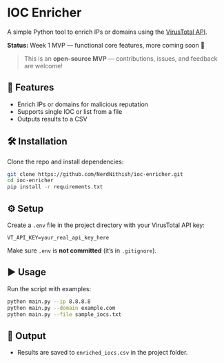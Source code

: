# IOC Enricher

A simple Python tool to enrich IPs or domains using the [VirusTotal API](https://virustotal.com).

**Status:** Week 1 MVP — functional core features, more coming soon 🚀
> This is an **open-source MVP** — contributions, issues, and feedback are welcome!

## 🚀 Features
- Enrich IPs or domains for malicious reputation
- Supports single IOC or list from a file
- Outputs results to a CSV

## 🛠️ Installation

Clone the repo and install dependencies:

```bash
git clone https://github.com/NerdNithish/ioc-enricher.git
cd ioc-enricher
pip install -r requirements.txt
```

## ⚙️ Setup

Create a `.env` file in the project directory with your VirusTotal API key:

```
VT_API_KEY=your_real_api_key_here
```

Make sure `.env` is **not committed** (it’s in `.gitignore`).

## ▶️ Usage

Run the script with examples:

```bash
python main.py --ip 8.8.8.8
python main.py --domain example.com
python main.py --file sample_iocs.txt
```

## 📂 Output

- Results are saved to `enriched_iocs.csv` in the project folder.
